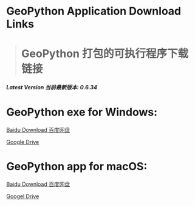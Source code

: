 # GeoPython Application Download Links
># GeoPython 打包的可执行程序下载链接

##### Latest Version 当前最新版本: 0.6.34

# GeoPython exe for Windows:
[Baidu Download 百度网盘](http://pan.baidu.com/s/1c2Iskxy)

[Google Drive](https://drive.google.com/open?id=1QHZC830WcJU1YANLRHZN0vlnawkuJW3l)




# GeoPython app for macOS:
[Baidu Download 百度网盘](http://pan.baidu.com/s/1cHGmpK)

[Googel Drive](https://drive.google.com/open?id=1m0rNe--h4BYsYrFLbmJA04nZZmZGgq2m)